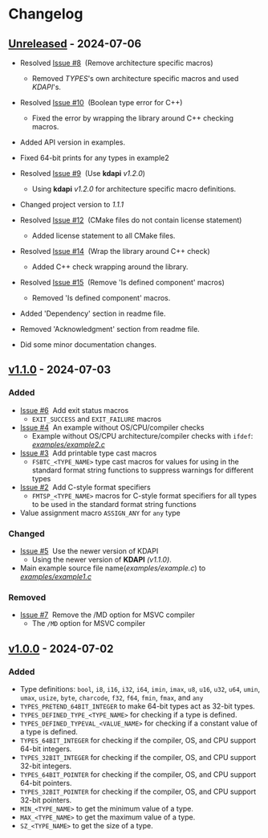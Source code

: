 # Changelog

## [Unreleased](https://github.com/KumarjitDas/types/compare/v1.1.0...HEAD) - 2024-07-06

- Resolved [Issue #8](https://github.com/KumarjitDas/types/issues/8)&nbsp; (Remove architecture specific macros)
    - Removed _TYPES_'s own architecture specific macros and used _KDAPI_'s.

- Resolved [Issue #10](https://github.com/KumarjitDas/types/issues/10)&nbsp; (Boolean type error for C++)
    - Fixed the error by wrapping the library around C++ checking macros.

- Added API version in examples.
- Fixed 64-bit prints for any types in example2

- Resolved [Issue #9](https://github.com/KumarjitDas/types/issues/9)&nbsp; (Use **kdapi** _v1.2.0_)
    - Using **kdapi** _v1.2.0_ for architecture specific macro definitions.

- Changed project version to _1.1.1_

- Resolved [Issue #12](https://github.com/KumarjitDas/types/issues/12)&nbsp; (CMake files do not contain license statement)
    - Added license statement to all CMake files.

- Resolved [Issue #14](https://github.com/KumarjitDas/types/issues/14)&nbsp; (Wrap the library around C++ check)
    - Added C++ check wrapping around the library.

- Resolved [Issue #15](https://github.com/KumarjitDas/types/issues/15)&nbsp; (Remove 'Is defined component' macros)
    - Removed 'Is defined component' macros.

- Added 'Dependency' section in readme file.
- Removed 'Acknowledgment' section from readme file.
- Did some minor documentation changes.

## [v1.1.0](https://github.com/KumarjitDas/types/compare/v1.0.0...v1.1.0) - 2024-07-03

### Added

- [Issue #6](https://github.com/KumarjitDas/types/issues/7)&nbsp; Add exit status macros
    - `EXIT_SUCCESS` and `EXIT_FAILURE` macros
- [Issue #4](https://github.com/KumarjitDas/types/issues/4)&nbsp; An example without OS/CPU/compiler checks
    - Example without OS/CPU architecture/compiler checks with `ifdef`: [_examples/example2.c_](examples/example2.c)
- [Issue #3](https://github.com/KumarjitDas/types/issues/3)&nbsp; Add printable type cast macros
    - `FSBTC_<TYPE_NAME>` type cast macros for values for using in the standard format string functions to suppress warnings for different types
- [Issue #2](https://github.com/KumarjitDas/types/issues/2)&nbsp; Add C-style format specifiers
    - `FMTSP_<TYPE_NAME>` macros for C-style format specifiers for all types to be used in the standard format string functions
- Value assignment macro `ASSIGN_ANY` for `any` type

### Changed

- [Issue #5](https://github.com/KumarjitDas/types/issues/5)&nbsp; Use the newer version of KDAPI
    - Using the newer version of **KDAPI** _(v1.1.0)_.
- Main example source file name(_examples/example.c_) to [_examples/example1.c_](examples/example1.c)

### Removed

- [Issue #7](https://github.com/KumarjitDas/types/issues/7)&nbsp; Remove the /MD option for MSVC compiler
    - The `/MD` option for MSVC compiler

## [v1.0.0](https://github.com/KumarjitDas/types/releases/tag/v1.0.0) - 2024-07-02

### Added

- Type definitions: `bool`, `i8`, `i16`, `i32`, `i64`, `imin`, `imax`, `u8`, `u16`, `u32`, `u64`, `umin`, `umax`, `usize`, `byte`, `charcode`, `f32`, `f64`, `fmin`, `fmax`, and `any`
- `TYPES_PRETEND_64BIT_INTEGER` to make 64-bit types act as 32-bit types.
- `TYPES_DEFINED_TYPE_<TYPE_NAME>` for checking if a type is defined.
- `TYPES_DEFINED_TYPEVAL_<VALUE_NAME>` for checking if a constant value of a type is defined.
- `TYPES_64BIT_INTEGER` for checking if the compiler, OS, and CPU support 64-bit integers.
- `TYPES_32BIT_INTEGER` for checking if the compiler, OS, and CPU support 32-bit integers.
- `TYPES_64BIT_POINTER` for checking if the compiler, OS, and CPU support 64-bit pointers.
- `TYPES_32BIT_POINTER` for checking if the compiler, OS, and CPU support 32-bit pointers.
- `MIN_<TYPE_NAME>` to get the minimum value of a type.
- `MAX_<TYPE_NAME>` to get the maximum value of a type.
- `SZ_<TYPE_NAME>` to get the size of a type.
